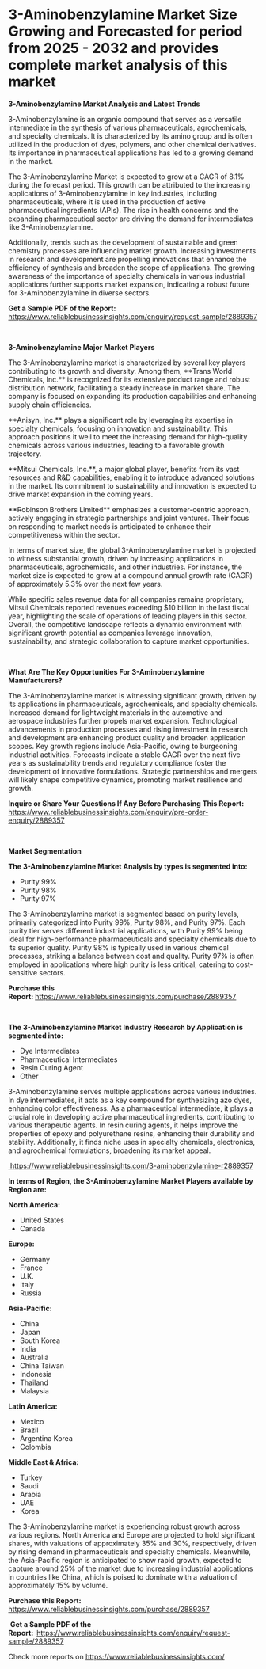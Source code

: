 <p><h1>3-Aminobenzylamine Market Size Growing and Forecasted for period from 2025 - 2032 and provides complete market analysis of this market</h1></p><p><strong>3-Aminobenzylamine Market Analysis and Latest Trends</strong></p>
<p><p>3-Aminobenzylamine is an organic compound that serves as a versatile intermediate in the synthesis of various pharmaceuticals, agrochemicals, and specialty chemicals. It is characterized by its amino group and is often utilized in the production of dyes, polymers, and other chemical derivatives. Its importance in pharmaceutical applications has led to a growing demand in the market.</p><p>The 3-Aminobenzylamine Market is expected to grow at a CAGR of 8.1% during the forecast period. This growth can be attributed to the increasing applications of 3-Aminobenzylamine in key industries, including pharmaceuticals, where it is used in the production of active pharmaceutical ingredients (APIs). The rise in health concerns and the expanding pharmaceutical sector are driving the demand for intermediates like 3-Aminobenzylamine.</p><p>Additionally, trends such as the development of sustainable and green chemistry processes are influencing market growth. Increasing investments in research and development are propelling innovations that enhance the efficiency of synthesis and broaden the scope of applications. The growing awareness of the importance of specialty chemicals in various industrial applications further supports market expansion, indicating a robust future for 3-Aminobenzylamine in diverse sectors.</p></p>
<p><strong>Get a Sample PDF of the Report:&nbsp;</strong> <a href="https://www.reliablebusinessinsights.com/enquiry/request-sample/2889357?utm_campaign=3256&utm_medium=2&utm_source=Github&utm_content=ia&utm_term=14032025&utm_id=3-aminobenzylamine">https://www.reliablebusinessinsights.com/enquiry/request-sample/2889357</a></p>
<p>&nbsp;</p>
<p><strong>3-Aminobenzylamine Major Market Players</strong></p>
<p><p>The 3-Aminobenzylamine market is characterized by several key players contributing to its growth and diversity. Among them, **Trans World Chemicals, Inc.** is recognized for its extensive product range and robust distribution network, facilitating a steady increase in market share. The company is focused on expanding its production capabilities and enhancing supply chain efficiencies.</p><p>**Anisyn, Inc.** plays a significant role by leveraging its expertise in specialty chemicals, focusing on innovation and sustainability. This approach positions it well to meet the increasing demand for high-quality chemicals across various industries, leading to a favorable growth trajectory.</p><p>**Mitsui Chemicals, Inc.**, a major global player, benefits from its vast resources and R&D capabilities, enabling it to introduce advanced solutions in the market. Its commitment to sustainability and innovation is expected to drive market expansion in the coming years.</p><p>**Robinson Brothers Limited** emphasizes a customer-centric approach, actively engaging in strategic partnerships and joint ventures. Their focus on responding to market needs is anticipated to enhance their competitiveness within the sector.</p><p>In terms of market size, the global 3-Aminobenzylamine market is projected to witness substantial growth, driven by increasing applications in pharmaceuticals, agrochemicals, and other industries. For instance, the market size is expected to grow at a compound annual growth rate (CAGR) of approximately 5.3% over the next few years.</p><p>While specific sales revenue data for all companies remains proprietary, Mitsui Chemicals reported revenues exceeding $10 billion in the last fiscal year, highlighting the scale of operations of leading players in this sector. Overall, the competitive landscape reflects a dynamic environment with significant growth potential as companies leverage innovation, sustainability, and strategic collaboration to capture market opportunities.</p></p>
<p>&nbsp;</p>
<p><strong>What Are The Key Opportunities For 3-Aminobenzylamine Manufacturers?</strong></p>
<p><p>The 3-Aminobenzylamine market is witnessing significant growth, driven by its applications in pharmaceuticals, agrochemicals, and specialty chemicals. Increased demand for lightweight materials in the automotive and aerospace industries further propels market expansion. Technological advancements in production processes and rising investment in research and development are enhancing product quality and broaden application scopes. Key growth regions include Asia-Pacific, owing to burgeoning industrial activities. Forecasts indicate a stable CAGR over the next five years as sustainability trends and regulatory compliance foster the development of innovative formulations. Strategic partnerships and mergers will likely shape competitive dynamics, promoting market resilience and growth.</p></p>
<p><strong>Inquire or Share Your Questions If Any Before Purchasing This Report:</strong> <a href="https://www.reliablebusinessinsights.com/enquiry/pre-order-enquiry/2889357?utm_campaign=3256&utm_medium=2&utm_source=Github&utm_content=ia&utm_term=14032025&utm_id=3-aminobenzylamine">https://www.reliablebusinessinsights.com/enquiry/pre-order-enquiry/2889357</a></p>
<p>&nbsp;</p>
<p><strong>Market Segmentation</strong></p>
<p><strong>The 3-Aminobenzylamine Market Analysis by types is segmented into:</strong></p>
<p><ul><li>Purity 99%</li><li>Purity 98%</li><li>Purity 97%</li></ul></p>
<p><p>The 3-Aminobenzylamine market is segmented based on purity levels, primarily categorized into Purity 99%, Purity 98%, and Purity 97%. Each purity tier serves different industrial applications, with Purity 99% being ideal for high-performance pharmaceuticals and specialty chemicals due to its superior quality. Purity 98% is typically used in various chemical processes, striking a balance between cost and quality. Purity 97% is often employed in applications where high purity is less critical, catering to cost-sensitive sectors.</p></p>
<p><strong>Purchase this Report:&nbsp;</strong><a href="https://www.reliablebusinessinsights.com/purchase/2889357?utm_campaign=3256&utm_medium=2&utm_source=Github&utm_content=ia&utm_term=14032025&utm_id=3-aminobenzylamine">https://www.reliablebusinessinsights.com/purchase/2889357</a></p>
<p>&nbsp;</p>
<p><strong>The 3-Aminobenzylamine Market Industry Research by Application is segmented into:</strong></p>
<p><ul><li>Dye Intermediates</li><li>Pharmaceutical Intermediates</li><li>Resin Curing Agent</li><li>Other</li></ul></p>
<p><p>3-Aminobenzylamine serves multiple applications across various industries. In dye intermediates, it acts as a key compound for synthesizing azo dyes, enhancing color effectiveness. As a pharmaceutical intermediate, it plays a crucial role in developing active pharmaceutical ingredients, contributing to various therapeutic agents. In resin curing agents, it helps improve the properties of epoxy and polyurethane resins, enhancing their durability and stability. Additionally, it finds niche uses in specialty chemicals, electronics, and agrochemical formulations, broadening its market appeal.</p></p>
<p><a href="https://www.reliablebusinessinsights.com/3-aminobenzylamine-r2889357?utm_campaign=3256&utm_medium=2&utm_source=Github&utm_content=ia&utm_term=14032025&utm_id=3-aminobenzylamine">&nbsp;https://www.reliablebusinessinsights.com/3-aminobenzylamine-r2889357</a></p>
<p><strong>In terms of Region, the 3-Aminobenzylamine Market Players available by Region are:</strong></p>
<p>
    <p> <strong> North America: </strong>
        <ul>
            <li>United States</li>
            <li>Canada</li>
        </ul>
        </p> 
    <p> <strong> Europe: </strong>
        <ul>
            <li>Germany</li>
            <li>France</li>
            <li>U.K.</li>
            <li>Italy</li>
            <li>Russia</li>
        </ul>
        </p> 
    <p> <strong> Asia-Pacific: </strong>
        <ul>
            <li>China</li>
            <li>Japan</li>
            <li>South Korea</li>
            <li>India</li>
            <li>Australia</li>
            <li>China Taiwan</li>
            <li>Indonesia</li>
            <li>Thailand</li>
            <li>Malaysia</li>
        </ul>
        </p> 
    <p> <strong> Latin America: </strong>
        <ul>
            <li>Mexico</li>
            <li>Brazil</li>
            <li>Argentina Korea</li>
            <li>Colombia</li>
        </ul>
        </p> 
    <p> <strong> Middle East & Africa: </strong>
        <ul>
            <li>Turkey</li>
            <li>Saudi</li>
            <li>Arabia</li>
            <li>UAE</li>
            <li>Korea</li>
        </ul>
    </p>
    </p>
<p><p>The 3-Aminobenzylamine market is experiencing robust growth across various regions. North America and Europe are projected to hold significant shares, with valuations of approximately 35% and 30%, respectively, driven by rising demand in pharmaceuticals and specialty chemicals. Meanwhile, the Asia-Pacific region is anticipated to show rapid growth, expected to capture around 25% of the market due to increasing industrial applications in countries like China, which is poised to dominate with a valuation of approximately 15% by volume.</p></p>
<p><strong>Purchase this Report: </strong><a href="https://www.reliablebusinessinsights.com/purchase/2889357?utm_campaign=3256&utm_medium=2&utm_source=Github&utm_content=ia&utm_term=14032025&utm_id=3-aminobenzylamine">https://www.reliablebusinessinsights.com/purchase/2889357</a></p>
<p>&nbsp;<strong>Get a Sample PDF of the Report:&nbsp;&nbsp;</strong><a href="https://www.reliablebusinessinsights.com/enquiry/request-sample/2889357?utm_campaign=3256&utm_medium=2&utm_source=Github&utm_content=ia&utm_term=14032025&utm_id=3-aminobenzylamine">https://www.reliablebusinessinsights.com/enquiry/request-sample/2889357</a></p>
<p><strong></strong></p>
<p>Check more reports on <a href="https://www.reliablebusinessinsights.com/?utm_campaign=3256&utm_medium=2&utm_source=Github&utm_content=ia&utm_term=14032025&utm_id=3-aminobenzylamine">https://www.reliablebusinessinsights.com/</a></p>